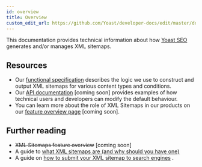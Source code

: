 ```yaml
---
id: overview
title: Overview
custom_edit_url: https://github.com/Yoast/developer-docs/edit/master/docs/features/xml-sitemaps.md
---
```

This documentation provides technical information about how [Yoast SEO](https://yoast.com/wordpress/plugins/seo/) generates and/or manages XML sitemaps.
## Resources
* Our [functional specification](functional-specification.md) describes the logic we use to construct and output XML sitemaps for various content types and conditions.
* Our [API documentation](api.md) [coming soon] provides examples of how technical users and developers can modify the default behaviour.
* You can learn more about the role of XML Sitemaps in our products on our [feature overview page]() [coming soon].
## Further reading
* ~~XML Sitemaps feature overview~~ [coming soon] 
* A guide to [what XML sitemaps are (and why should you have one)](https://yoast.com/what-is-an-xml-sitemap-and-why-should-you-have-one/) 
* A guide on [how to submit your XML sitemap to search engines](https://kb.yoast.com/kb/submit-sitemap-search-engines/) .
